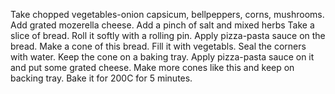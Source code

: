 Take chopped vegetables-onion capsicum, bellpeppers, corns, mushrooms.
Add grated mozerella cheese.
Add a pinch of salt and mixed herbs
Take a slice of bread.
Roll it softly with a rolling pin.
Apply pizza-pasta sauce on the bread.
Make a cone of this bread.
Fill it with vegetabls.
Seal the corners with water.
Keep the cone on a baking tray.
Apply pizza-pasta sauce on it and put some grated cheese.
Make more cones like this and keep on backing tray.
Bake it for 200C for 5 minutes.

